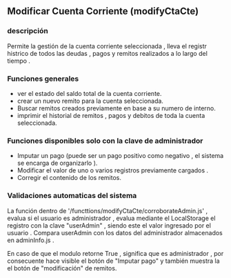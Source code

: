 ## Modificar Cuenta Corriente (modifyCtaCte)

### descripción 
Permite la gestión de la cuenta corriente seleccionada , lleva el registr histrico de todos las deudas , pagos y remitos realizados a lo largo del tiempo .


### Funciones generales
- ver el estado del saldo total de la cuenta corriente.
- crear un nuevo remito para la cuenta seleccionada.
- Buscar remitos creados previamente en base a su numero de interno.
- imprimir el historial de remitos , pagos y debitos de toda la cuenta seleccionada.


### Funciones disponibles solo con la clave de administrador
- Imputar un pago (puede ser un pago positivo como negativo , el sistema se encarga de organizarlo ).
- Modificar el valor de uno o varios registros previamente cargados .
- Corregir el contenido de los remitos.



### Validaciones automaticas del sistema
La función dentro de '/functtions/modifyCtaCte/corroborateAdmin.js' , evalua si el usuario es administrador , evalua
mediante el LocalStorage el registro con la clave "userAdmin" , siendo este el valor ingresado por el usuario .
Compara userAdmin con los datos del administrador almacenados en adminInfo.js .

En caso de que el modulo retorne True , significa que es administrador , por consecuente hace visible el botón de 
"Imputar pago" y también muestra la el botón de "modificación" de remitos.